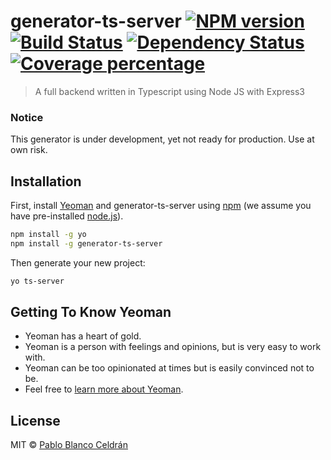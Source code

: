 # generator-ts-server [![NPM version][npm-image]][npm-url] [![Build Status][travis-image]][travis-url] [![Dependency Status][daviddm-image]][daviddm-url] [![Coverage percentage][coveralls-image]][coveralls-url]
> A full backend written in Typescript using Node JS with Express3

### Notice

This generator is under development, yet not ready for production. Use at own risk.

## Installation

First, install [Yeoman](http://yeoman.io) and generator-ts-server using [npm](https://www.npmjs.com/) (we assume you have pre-installed [node.js](https://nodejs.org/)).

```bash
npm install -g yo
npm install -g generator-ts-server
```

Then generate your new project:

```bash
yo ts-server
```

## Getting To Know Yeoman

 * Yeoman has a heart of gold.
 * Yeoman is a person with feelings and opinions, but is very easy to work with.
 * Yeoman can be too opinionated at times but is easily convinced not to be.
 * Feel free to [learn more about Yeoman](http://yeoman.io/).

## License

MIT © [Pablo Blanco Celdrán](http://argochamber.com/)


[npm-image]: https://badge.fury.io/js/generator-ts-server.svg
[npm-url]: https://npmjs.org/package/generator-ts-server
[travis-image]: https://travis-ci.org/sigmasoldi3r/generator-ts-server.svg?branch=master
[travis-url]: https://travis-ci.org/sigmasoldi3r/generator-ts-server
[daviddm-image]: https://david-dm.org/sigmasoldi3r/generator-ts-server.svg?theme=shields.io
[daviddm-url]: https://david-dm.org/sigmasoldi3r/generator-ts-server
[coveralls-image]: https://coveralls.io/repos/sigmasoldi3r/generator-ts-server/badge.svg
[coveralls-url]: https://coveralls.io/r/sigmasoldi3r/generator-ts-server
